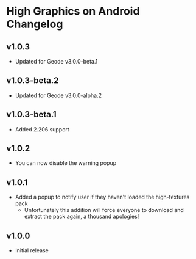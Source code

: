 # High Graphics on Android Changelog
## v1.0.3
- Updated for Geode v3.0.0-beta.1
## v1.0.3-beta.2
- Updated for Geode v3.0.0-alpha.2
## v1.0.3-beta.1
- Added 2.206 support
## v1.0.2
- You can now disable the warning popup
## v1.0.1
- Added a popup to notify user if they haven't loaded the high-textures pack
  - Unfortunately this addition will force everyone to download and extract the pack again, a thousand apologies!
## v1.0.0
- Initial release